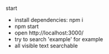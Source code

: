 start
* install dependencies: npm i
* npm start
* open http://localhost:3000/
* try to search 'example' for example
* all visible text searchable
